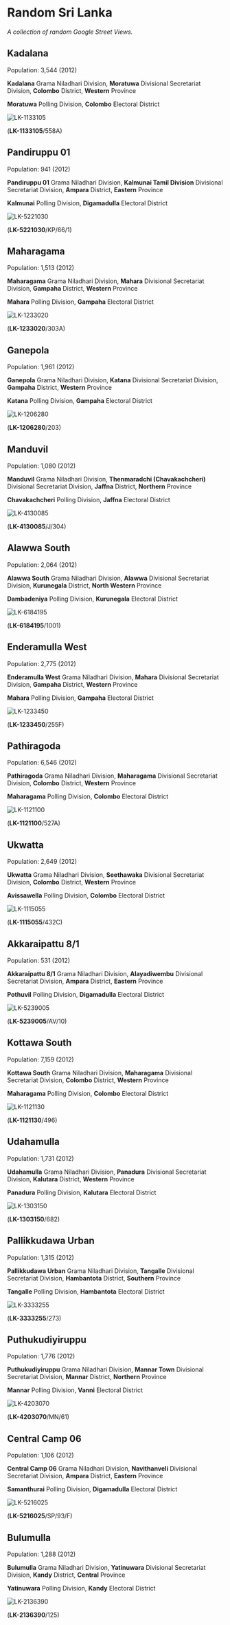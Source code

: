 # Random Sri Lanka

*A collection of random Google Street Views.*

<div id="image-info">

## Kadalana

Population: 3,544 (2012)

**Kadalana** Grama Niladhari Division, **Moratuwa** Divisional Secretariat Division, **Colombo** District, **Western** Province

**Moratuwa** Polling Division, **Colombo** Electoral District

![LK-1133105](data/images/LK-1133105.6782588-79890230.png)

(**LK-1133105**/558A)

</div>

<div id="image-info">

## Pandiruppu 01

Population: 941 (2012)

**Pandiruppu 01** Grama Niladhari Division, **Kalmunai Tamil Division** Divisional Secretariat Division, **Ampara** District, **Eastern** Province

**Kalmunai** Polling Division, **Digamadulla** Electoral District

![LK-5221030](data/images/LK-5221030.7428661-81816040.png)

(**LK-5221030**/KP/66/1)

</div>

<div id="image-info">

## Maharagama

Population: 1,513 (2012)

**Maharagama** Grama Niladhari Division, **Mahara** Divisional Secretariat Division, **Gampaha** District, **Western** Province

**Mahara** Polling Division, **Gampaha** Electoral District

![LK-1233020](data/images/LK-1233020.7055318-80028828.png)

(**LK-1233020**/303A)

</div>

<div id="image-info">

## Ganepola

Population: 1,961 (2012)

**Ganepola** Grama Niladhari Division, **Katana** Divisional Secretariat Division, **Gampaha** District, **Western** Province

**Katana** Polling Division, **Gampaha** Electoral District

![LK-1206280](data/images/LK-1206280.7141696-79911593.png)

(**LK-1206280**/203)

</div>

<div id="image-info">

## Manduvil

Population: 1,080 (2012)

**Manduvil** Grama Niladhari Division, **Thenmaradchi (Chavakachcheri)** Divisional Secretariat Division, **Jaffna** District, **Northern** Province

**Chavakachcheri** Polling Division, **Jaffna** Electoral District

![LK-4130085](data/images/LK-4130085.9677394-80174283.png)

(**LK-4130085**/J/304)

</div>

<div id="image-info">

## Alawwa South

Population: 2,064 (2012)

**Alawwa South** Grama Niladhari Division, **Alawwa** Divisional Secretariat Division, **Kurunegala** District, **North Western** Province

**Dambadeniya** Polling Division, **Kurunegala** Electoral District

![LK-6184195](data/images/LK-6184195.7299622-80239314.png)

(**LK-6184195**/1001)

</div>

<div id="image-info">

## Enderamulla West

Population: 2,775 (2012)

**Enderamulla West** Grama Niladhari Division, **Mahara** Divisional Secretariat Division, **Gampaha** District, **Western** Province

**Mahara** Polling Division, **Gampaha** Electoral District

![LK-1233450](data/images/LK-1233450.6995259-79920677.png)

(**LK-1233450**/255F)

</div>

<div id="image-info">

## Pathiragoda

Population: 6,546 (2012)

**Pathiragoda** Grama Niladhari Division, **Maharagama** Divisional Secretariat Division, **Colombo** District, **Western** Province

**Maharagama** Polling Division, **Colombo** Electoral District

![LK-1121100](data/images/LK-1121100.6858873-79920829.png)

(**LK-1121100**/527A)

</div>

<div id="image-info">

## Ukwatta

Population: 2,649 (2012)

**Ukwatta** Grama Niladhari Division, **Seethawaka** Divisional Secretariat Division, **Colombo** District, **Western** Province

**Avissawella** Polling Division, **Colombo** Electoral District

![LK-1115055](data/images/LK-1115055.6957787-80201613.png)

(**LK-1115055**/432C)

</div>

<div id="image-info">

## Akkaraipattu 8/1

Population: 531 (2012)

**Akkaraipattu 8/1** Grama Niladhari Division, **Alayadiwembu** Divisional Secretariat Division, **Ampara** District, **Eastern** Province

**Pothuvil** Polling Division, **Digamadulla** Electoral District

![LK-5239005](data/images/LK-5239005.7219145-81849087.png)

(**LK-5239005**/AV/10)

</div>

<div id="image-info">

## Kottawa South

Population: 7,159 (2012)

**Kottawa South** Grama Niladhari Division, **Maharagama** Divisional Secretariat Division, **Colombo** District, **Western** Province

**Maharagama** Polling Division, **Colombo** Electoral District

![LK-1121130](data/images/LK-1121130.6848683-79966434.png)

(**LK-1121130**/496)

</div>

<div id="image-info">

## Udahamulla

Population: 1,731 (2012)

**Udahamulla** Grama Niladhari Division, **Panadura** Divisional Secretariat Division, **Kalutara** District, **Western** Province

**Panadura** Polling Division, **Kalutara** Electoral District

![LK-1303150](data/images/LK-1303150.6724175-79914200.png)

(**LK-1303150**/682)

</div>

<div id="image-info">

## Pallikkudawa Urban

Population: 1,315 (2012)

**Pallikkudawa Urban** Grama Niladhari Division, **Tangalle** Divisional Secretariat Division, **Hambantota** District, **Southern** Province

**Tangalle** Polling Division, **Hambantota** Electoral District

![LK-3333255](data/images/LK-3333255.6022122-80795250.png)

(**LK-3333255**/273)

</div>

<div id="image-info">

## Puthukudiyiruppu

Population: 1,776 (2012)

**Puthukudiyiruppu** Grama Niladhari Division, **Mannar Town** Divisional Secretariat Division, **Mannar** District, **Northern** Province

**Mannar** Polling Division, **Vanni** Electoral District

![LK-4203070](data/images/LK-4203070.9051676-79854248.png)

(**LK-4203070**/MN/61)

</div>

<div id="image-info">

## Central Camp 06

Population: 1,106 (2012)

**Central Camp 06** Grama Niladhari Division, **Navithanveli** Divisional Secretariat Division, **Ampara** District, **Eastern** Province

**Samanthurai** Polling Division, **Digamadulla** Electoral District

![LK-5216025](data/images/LK-5216025.7437410-81721957.png)

(**LK-5216025**/SP/93/F)

</div>

<div id="image-info">

## Bulumulla

Population: 1,288 (2012)

**Bulumulla** Grama Niladhari Division, **Yatinuwara** Divisional Secretariat Division, **Kandy** District, **Central** Province

**Yatinuwara** Polling Division, **Kandy** Electoral District

![LK-2136390](data/images/LK-2136390.7270535-80572539.png)

(**LK-2136390**/125)

</div>
